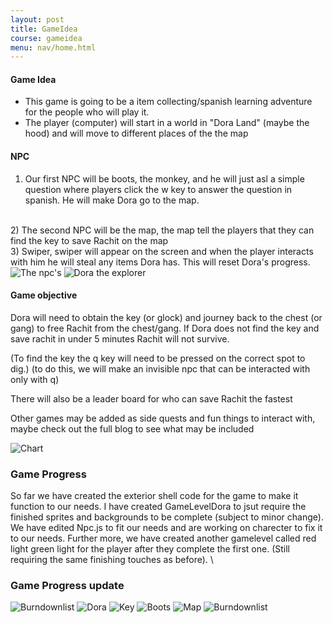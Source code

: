 ```yaml
---
layout: post
title: GameIdea
course: gameidea
menu: nav/home.html
---
```


#### Game Idea

- This game is going to be a item collecting/spanish learning adventure for the people who will play it.
- The player (computer) will start in a world in "Dora Land" (maybe the hood) and will move to different places of the the map

#### NPC

1) Our first NPC will be boots, the monkey, and he will just asl a simple question where players click the w key to answer the question in spanish. He will make Dora go to the map.
<br>
2) The second NPC will be the map, the map tell the players that they can find the key to save Rachit on the map
<br>
3) Swiper, swiper will appear on the screen and when the player interacts with him he will steal any items Dora has. This will reset Dora's progress.

<div class="image-gallery"> 
  <img src="https://i.imgur.com/OVD7icn.png" alt="The npc's">
  <img src="https://i.imgur.com/xmQzYyj.png" alt="Dora the explorer">
</div>

#### Game objective

Dora will need to obtain the key (or glock) and journey back to the chest (or gang) to free Rachit from the chest/gang. If Dora does not find the key and save rachit in under 5 minutes Rachit will not survive.

(To find the key the q key will need to be pressed on the correct spot to dig.)
(to do this, we will make an invisible npc that can be interacted with only with q)

There will also be a leader board for who can save Rachit the fastest

Other games may be added as side quests and fun things to interact with, maybe check out the full blog to see what may be included

<div class="image-gallery"> 
  <img src="https://i.imgur.com/aKZFrTm.jpeg" alt="Chart">
</div>

### Game Progress

So far we have created the exterior shell code for the game to make it function to our needs. I have created GameLevelDora to jsut require the finished sprites and backgrounds to be complete (subject to minor change). We have edited Npc.js to fit our needs and are working on charecter to fix it to our needs. Further more, we have created another gamelevel called red light green light for the player after they complete the first one. (Still requiring the same finishing touches as before). \


### Game Progress update 
<div class="image-gallery"> 
  <img src="https://i.imgur.com/vkJQtPl.png" alt="Burndownlist">
  <img src="https://imgur.com/a85a1cf0-52c6-4ed2-8f2d-db9236763cd5" alt="Dora">
  <img src="https://i.imgur.com/7Uzm2cW.png" alt="Key">
  <img src="https://i.imgur.com/9CMvbRH.png" alt="Boots">
  <img src="https://i.imgur.com/4NnCJg2.png" alt="Map">
  <img src="https://i.imgur.com/vkJQtPl.png" alt="Burndownlist">
</div>